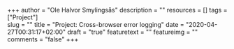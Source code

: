 +++
author = "Ole Halvor Smylingsås"
description = ""
resources = []
tags = ["Project"]   
slug = ""
title = "Project: Cross-browser error logging"
date = "2020-04-27T00:31:17+02:00"
draft = "true"
featuretext = ""
featureimg = ""
comments = "false"
+++